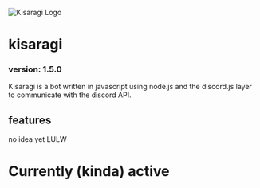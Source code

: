 ![Kisaragi Logo](https://cdn.discordapp.com/app-icons/546299734441066516/9f03888f3e6f91d0f69583d626fb6043.png?size=512 "Kisaragi")
# kisaragi
### version: 1.5.0
Kisaragi is a bot written in javascript using node.js and the discord.js layer to communicate with the discord API.

## features
no idea yet LULW

# Currently (kinda) active

